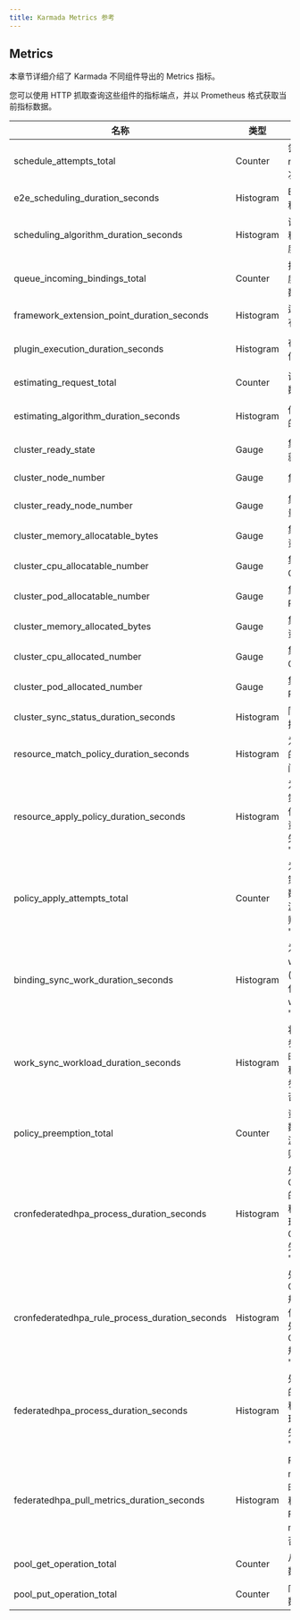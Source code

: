 ```yaml
---
title: Karmada Metrics 参考
---
```


## Metrics

本章节详细介绍了 Karmada 不同组件导出的 Metrics 指标。

您可以使用 HTTP 抓取查询这些组件的指标端点，并以 Prometheus 格式获取当前指标数据。

| 名称                                             | 类型        | 帮助                                                                                          | 标签                                    | 源组件                                          |
|------------------------------------------------|-----------|---------------------------------------------------------------------------------------------|---------------------------------------|----------------------------------------------|
| schedule_attempts_total                        | Counter   | 尝试调度 resourceBinding 的次数                                                                    | result<br/>schedule_type              | karmada-scheduler                            |
| e2e_scheduling_duration_seconds                | Histogram | E2E 调度延迟 (单位秒)                                                                              | result<br/>schedule_type              | karmada-scheduler                            |
| scheduling_algorithm_duration_seconds          | Histogram | 调度算法延迟 (单位秒，不包括 scale 调度器)                                                                  | schedule_step                         | karmada-scheduler                            |
| queue_incoming_bindings_total                  | Counter   | 按事件类型添加到调度队列的 bindings 数量                                                                   | event                                 | karmada-scheduler                            |
| framework_extension_point_duration_seconds     | Histogram | 运行特定扩展点的所有插件的延迟                                                                             | extension_point<br/>result            | karmada-scheduler                            |
| plugin_execution_duration_seconds              | Histogram | 在特定扩展点运行插件的持续时间                                                                             | plugin<br/>extension_point<br/>result | karmada-scheduler                            |
| estimating_request_total                       | Counter   | 调度器估算器的请求数                                                                                  | result<br/>type                       | karmada_scheduler_estimator                  |
| estimating_algorithm_duration_seconds          | Histogram | 估算每个步骤的算法的延迟(单位秒)                                                                           | result<br/>type<br/>step              | karmada_scheduler_estimator                  |
| cluster_ready_state                            | Gauge     | 集群的状态 (1 代表就绪, 0 代表其他)                                                                      | cluster_name                          | karmada-controller-manager<br/>karmada-agent |
| cluster_node_number                            | Gauge     | 集群中节点的数量                                                                                    | cluster_name                          | karmada-controller-manager<br/>karmada-agent |
| cluster_ready_node_number                      | Gauge     | 集群中就绪节点的数量                                                                                  | cluster_name                          | karmada-controller-manager<br/>karmada-agent |
| cluster_memory_allocatable_bytes               | Gauge     | 集群中可分配的内存资源 (单位字节)                                                                          | cluster_name                          | karmada-controller-manager<br/>karmada-agent |
| cluster_cpu_allocatable_number                 | Gauge     | 集群中可分配的 CPU 数量                                                                              | cluster_name                          | karmada-controller-manager<br/>karmada-agent |
| cluster_pod_allocatable_number                 | Gauge     | 集群中可分配的 Pod 数量                                                                              | cluster_name                          | karmada-controller-manager<br/>karmada-agent |
| cluster_memory_allocated_bytes                 | Gauge     | 集群中已分配的内存资源 (单位字节)                                                                          | cluster_name                          | karmada-controller-manager<br/>karmada-agent |
| cluster_cpu_allocated_number                   | Gauge     | 集群中已分配的 CPU 数量                                                                              | cluster_name                          | karmada-controller-manager<br/>karmada-agent |
| cluster_pod_allocated_number                   | Gauge     | 集群中已分配的 Pod 数量                                                                              | cluster_name                          | karmada-controller-manager<br/>karmada-agent |
| cluster_sync_status_duration_seconds           | Histogram | 同步一次群集状态的持续时间 (单位秒)                                                                         | cluster_name                          | karmada-controller-manager<br/>karmada-agent |
| resource_match_policy_duration_seconds         | Histogram | 为资源模板找到匹配的调度策略的持续时间 (单位秒)                                                                   | /                                     | karmada-controller-manager                   |
| resource_apply_policy_duration_seconds         | Histogram | 为资源模板应用调度策略的持续时间 (单位秒)，"error" 代表资源模板应用该策略失败，否则为 "success"                                  | result                                | karmada-controller-manager                   |
| policy_apply_attempts_total                    | Counter   | 为资源模板应用调度策略的尝试次数次数，"error" 代表资源模板应用该策略失败，否则为 "success"                                      | result                                | karmada-controller-manager                   |
| binding_sync_work_duration_seconds             | Histogram | 为 binding 对象同步 work 的持续时间 (单位秒)，"error" 代表为 binding 同步 work 失败，否则为 "success"                | result                                | karmada-controller-manager                   |
| work_sync_workload_duration_seconds            | Histogram | 将 workload 对象同步到目标群集的持续时间 (单位秒)，"error" 代表同步 workload 失败，否则为 "success"                      | result                                | karmada-controller-manager<br/>karmada-agent |
| policy_preemption_total                        | Counter   | 资源模板的抢占次数，"error" 代表资源模版抢占失败，否则为 "success"                                                  | result                                | karmada-controller-manager                   |
| cronfederatedhpa_process_duration_seconds      | Histogram | 处理 CronFederatedHPA 的持续时间 (单位秒)，"error" 代表处理 CronFederatedHPA 失败，否则为 "success"              | result                                | karmada-controller-manager                   |
| cronfederatedhpa_rule_process_duration_seconds | Histogram | 处理 CronFederatedHPA 规则的持续时间 (单位秒)，"error" 代表处理 CronFederatedHPA 规则失败，否则为 "success"          | result                                | karmada-controller-manager                   |
| federatedhpa_process_duration_seconds          | Histogram | 处理 FederatedHPA 的持续时间 (单位秒)，"error" 代表处理 FederatedHPA 失败，否则为 "success"                      | result                                | karmada-controller-manager                   |
| federatedhpa_pull_metrics_duration_seconds     | Histogram | FederatedHPA 拉取 metrics 指标所需的时间 (单位秒)，"error" 代表 FederatedHPA 拉取 metrics 指标失败，否则为 "success" | result<br/>metricType                 | karmada-controller-manager                   |
| pool_get_operation_total                       | Counter   | 从池中拉数据的总次数                                                                                  | name<br/>from                         | karmada-controller-manager<br/>karmada-agent |
| pool_put_operation_total                       | Counter   | 向池中推数据的总次数                                                                                  | name<br/>to                           | karmada-controller-manager<br/>karmada-agent |
